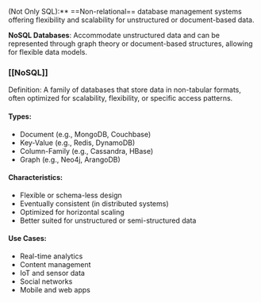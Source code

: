 
(Not Only SQL):** ==Non-relational== database management systems offering flexibility and scalability for unstructured or document-based data.

 **NoSQL Databases**: Accommodate unstructured data and can be represented through graph theory or document-based structures, allowing for flexible data models.



### [[NoSQL]]

Definition: A family of databases that store data in non-tabular formats, often optimized for scalability, flexibility, or specific access patterns.

#### Types:
* Document (e.g., MongoDB, Couchbase)
* Key-Value (e.g., Redis, DynamoDB)
* Column-Family (e.g., Cassandra, HBase)
* Graph (e.g., Neo4j, ArangoDB)
#### Characteristics:

* Flexible or schema-less design
* Eventually consistent (in distributed systems)
* Optimized for horizontal scaling
* Better suited for unstructured or semi-structured data
#### Use Cases:
* Real-time analytics
* Content management
* IoT and sensor data
* Social networks
* Mobile and web apps